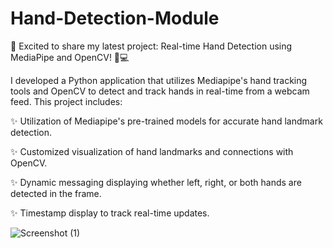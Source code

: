 # Hand-Detection-Module

🚀 Excited to share my latest project: Real-time Hand Detection using MediaPipe and OpenCV! 🤖💻

I developed a Python application that utilizes Mediapipe's hand tracking tools and OpenCV to detect and track hands in real-time from a webcam feed. This project includes:

✨ Utilization of Mediapipe's pre-trained models for accurate hand landmark detection. 

✨ Customized visualization of hand landmarks and connections with OpenCV. 

✨ Dynamic messaging displaying whether left, right, or both hands are detected in the frame.

✨ Timestamp display to track real-time updates.

![Screenshot (1)](https://github.com/user-attachments/assets/9f75c081-34fd-4530-a669-dcb2f9aef4f2)



